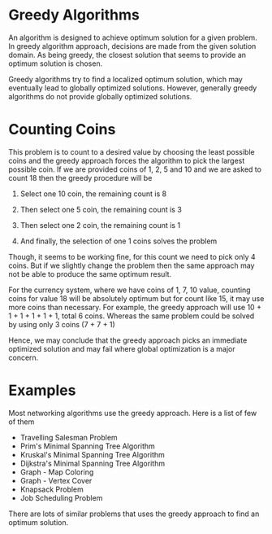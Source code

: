 # Greedy Algorithms

An algorithm is designed to achieve optimum solution for a given problem. In greedy algorithm approach, decisions are made from the given solution domain. As being greedy, the closest solution that seems to provide an optimum solution is chosen.

Greedy algorithms try to find a localized optimum solution, which may eventually lead to globally optimized solutions. However, generally greedy algorithms do not provide globally optimized solutions.

# Counting Coins

This problem is to count to a desired value by choosing the least possible coins and the greedy approach forces the algorithm to pick the largest possible coin. If we are provided coins of 1, 2, 5 and 10 and we are asked to count 18 then the greedy procedure will be

1. Select one 10 coin, the remaining count is 8

2. Then select one 5 coin, the remaining count is 3

3. Then select one 2 coin, the remaining count is 1

4. And finally, the selection of one 1 coins solves the problem

Though, it seems to be working fine, for this count we need to pick only 4 coins. But if we slightly change the problem then the same approach may not be able to produce the same optimum result.

For the currency system, where we have coins of 1, 7, 10 value, counting coins for value 18 will be absolutely optimum but for count like 15, it may use more coins than necessary. For example, the greedy approach will use 10 + 1 + 1 + 1 + 1 + 1, total 6 coins. Whereas the same problem could be solved by using only 3 coins (7 + 7 + 1)

Hence, we may conclude that the greedy approach picks an immediate optimized solution and may fail where global optimization is a major concern.

# Examples

Most networking algorithms use the greedy approach. Here is a list of few of them

* Travelling Salesman Problem
* Prim's Minimal Spanning Tree Algorithm
* Kruskal's Minimal Spanning Tree Algorithm
* Dijkstra's Minimal Spanning Tree Algorithm
* Graph - Map Coloring
* Graph - Vertex Cover
* Knapsack Problem
* Job Scheduling Problem

There are lots of similar problems that uses the greedy approach to find an optimum solution.